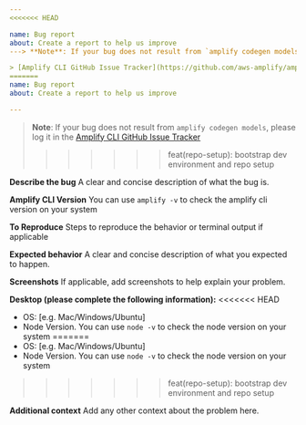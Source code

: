 ```yaml
---
<<<<<<< HEAD

name: Bug report
about: Create a report to help us improve
---> **Note**: If your bug does not result from `amplify codegen models`, please log it in the

> [Amplify CLI GitHub Issue Tracker](https://github.com/aws-amplify/amplify-cli/issues)
=======
name: Bug report
about: Create a report to help us improve

---
```


>**Note**: If your bug does not result from `amplify codegen models`, please log it in the 
[Amplify CLI GitHub Issue Tracker](https://github.com/aws-amplify/amplify-cli/issues)
>>>>>>> feat(repo-setup): bootstrap dev environment and repo setup

**Describe the bug**
A clear and concise description of what the bug is.

**Amplify CLI Version**
You can use `amplify -v` to check the amplify cli version on your system

**To Reproduce**
Steps to reproduce the behavior or terminal output if applicable

**Expected behavior**
A clear and concise description of what you expected to happen.

**Screenshots**
If applicable, add screenshots to help explain your problem.

**Desktop (please complete the following information):**
<<<<<<< HEAD

- OS: [e.g. Mac/Windows/Ubuntu]
- Node Version. You can use `node -v` to check the node version on your system
=======
 - OS: [e.g. Mac/Windows/Ubuntu]
 - Node Version. You can use `node -v` to check the node version on your system

>>>>>>> feat(repo-setup): bootstrap dev environment and repo setup

**Additional context**
Add any other context about the problem here.
